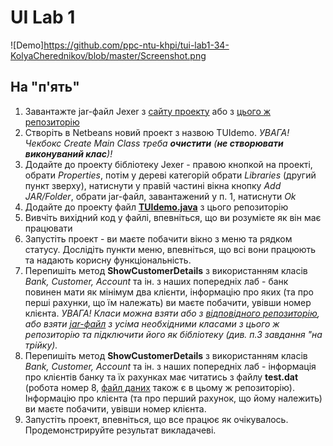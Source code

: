 # UI Lab 1

![Demo]https://github.com/ppc-ntu-khpi/tui-lab1-34-KolyaCherednikov/blob/master/Screenshot.png

## На "п'ять"
1. Завантажте jar-файл Jexer з [cайту проекту](https://sourceforge.net/projects/jexer/files/latest/download) або з [цього ж репозиторію](https://github.com/liketaurus/TUI-Labs/blob/master/jars/jexer-0.3.0.jar)
2. Створіть в Netbeans новий проект з назвою TUIdemo. *УВАГА! Чекбокс *Create Main Class* треба **очистити** (**не створювати виконуваний клас**)!*
3. Додайте до проекту бібліотеку Jexer - правою кнопкой на проекті, обрати *Properties*, потім у дереві категорій обрати *Libraries* (другий пункт зверху), натиснути у правій частині вікна кнопку *Add JAR/Folder*, обрати jar-файл, завантажений у п. 1, натиснути *Ok*
4. Додайте до проекту файл **[TUIdemo.java](https://github.com/liketaurus/TUI-Labs/blob/master/Lab%201%20-TUI/TUIdemo.java)** з цього репозиторію
5. Вивчіть вихідний код у файлі, впевніться, що ви розумієте як він має працювати
6. Запустіть проект - ви маєте побачити вікно з меню та рядком статусу. Дослідіть пункти меню, впевніться, що всі вони працюють та надають корисну функціональність.
7. Перепишіть метод **ShowCustomerDetails** з використанням класів *Bank, Customer, Account* та ін. з наших попередніх лаб - банк повинен мати як мінімум два клієнти, інформацію про яких (та про перші рахунки, що їм належать) ви маєте побачити, увівши номер клієнта. *УВАГА! Класи можна взяти або з [відповідного репозиторію](https://github.com/liketaurus/OOP-JAVA), або взяти [jar-файл](https://github.com/liketaurus/TUI-Labs/blob/master/jars/MyBank.jar) з усіма необхідними класами з цього ж репозиторію та підключити його як бібліотеку (див. п.3 завдання "на трійку).*
9. Перепишіть метод **ShowCustomerDetails** з використанням класів *Bank, Customer, Account* та ін. з наших попередніх лаб - інформація про клієнтів банку та їх рахунках має читатись з файлу **test.dat** (робота номер 8, [файл даних](https://github.com/liketaurus/TUI-Labs/blob/master/data/test.dat) також є в цьому ж репозиторію). Інформацію про клієнта (та про перший рахунок, що йому належить) ви маєте побачити, увівши номер клієнта.
10. Запустіть проект, впевніться, що все працює як очікувалось. Продемонстрируйте результат викладачеві.


